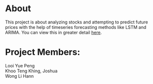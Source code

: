 # About
This project is about analyzing stocks and attempting to predict future prices with the help of timeseries forecasting methods like LSTM and ARIMA. You can view this in greater detail [here](https://github.com/jkbhk/timeseries-forecasting/blob/main/Timeseries%20Forecasting.ipynb).


# Project Members:
Looi Yue Peng<br>
Khoo Teng Khing, Joshua<br>
Wong Li Hann
